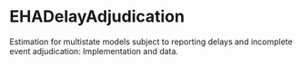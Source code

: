 # EHADelayAdjudication
Estimation for multistate models subject to reporting delays and incomplete event adjudication: Implementation and data.
